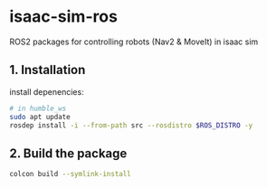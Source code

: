 # isaac-sim-ros

ROS2 packages for controlling robots (Nav2 & MoveIt) in isaac sim
## 1. Installation
install depenencies:
```bash
# in humble_ws
sudo apt update
rosdep install -i --from-path src --rosdistro $ROS_DISTRO -y
```
## 2. Build the package
```bash
colcon build --symlink-install
```
